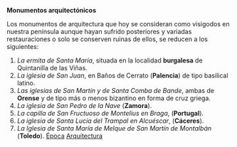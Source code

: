 **Monumentos arquitectónicos**

Los monumentos de arquitectura que hoy se consideran como visigodos en nuestra península aunque hayan sufrido posteriores y variadas restauraciones o solo se conserven ruinas de ellos, se reducen a los siguientes:

1.	*La ermita de Santa María*, situada en la localidad **burgalesa** de Quintanilla de las Viñas.
2.	*La iglesia de San Juan*, en Baños de Cerrato (**Palencia**) de tipo basilical latino.
3.	*Las iglesias de San Martín y de Santa Comba de Bande*, ambas de **Orense** y de tipo más o menos bizantino en forma de cruz griega.
4.	*La iglesia de San Pedro de la Nave* (**Zamora**).
5.	*La capilla de San Fructuoso de Montelius en Braga*, (**Portugal**).
6.	*La iglesia de Santa Lucía del Trampal en Alcuéscar*, (**Cáceres**).
7.	*La Iglesia de Santa María de Melque de San Martín de Montalbán* (**Toledo**).
[Época](Época.md)
[Arquitectura](Arquitectura.md)
